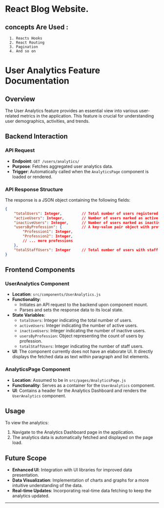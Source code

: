 
# React Blog Website.


## concepts Are Used :

      1. Reacts Hooks
      2. React Routing
      3. Pagination
      4. And so on
     
# User Analytics Feature Documentation

## Overview

The User Analytics feature provides an essential view into various user-related metrics in the application. This feature is crucial for understanding user demographics, activities, and trends.

## Backend Interaction

### API Request

- **Endpoint**: `GET /users/analytics/`
- **Purpose**: Fetches aggregated user analytics data.
- **Trigger**: Automatically called when the `AnalyticsPage` component is loaded or rendered.

### API Response Structure

The response is a JSON object containing the following fields:

```json
{
    "totalUsers": Integer,         // Total number of users registered in the application
    "activeUsers": Integer,        // Number of users marked as active
    "inactiveUsers": Integer,      // Number of users marked as inactive
    "usersByProfession": {         // A key-value pair object with professions and their respective user counts
        "Profession1": Integer,
        "Profession2": Integer,
        // ... more professions
    },
    "totalStaffUsers": Integer     // Total number of users with staff privileges
}
```

## Frontend Components

### UserAnalytics Component

- **Location**: `src/components/UserAnalytics.js`
- **Functionality**:
  - Initiates an API request to the backend upon component mount.
  - Parses and sets the response data to its local state.
- **State Variables**:
  - `totalUsers`: Integer indicating the total number of users.
  - `activeUsers`: Integer indicating the number of active users.
  - `inactiveUsers`: Integer indicating the number of inactive users.
  - `usersByProfession`: Object representing the count of users by profession.
  - `totalStaffUsers`: Integer indicating the number of staff users.
- **UI**: The component currently does not have an elaborate UI. It directly displays the fetched data as text within paragraph and list elements.

### AnalyticsPage Component

- **Location**: Assumed to be in `src/pages/AnalyticsPage.js`
- **Functionality**: Serves as a container for the `UserAnalytics` component.
- **UI**: Contains a header for the Analytics Dashboard and renders the `UserAnalytics` component.

## Usage

To view the analytics:

1. Navigate to the Analytics Dashboard page in the application.
2. The analytics data is automatically fetched and displayed on the page load.

## Future Scope

- **Enhanced UI**: Integration with UI libraries for improved data presentation.
- **Data Visualization**: Implementation of charts and graphs for a more intuitive understanding of the data.
- **Real-time Updates**: Incorporating real-time data fetching to keep the analytics updated.

---